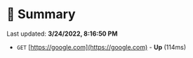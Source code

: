 # 📖 Summary
Last updated: **3/24/2022, 8:16:50 PM**

- `GET` [https://google.com](https://google.com) - **Up** (114ms)
